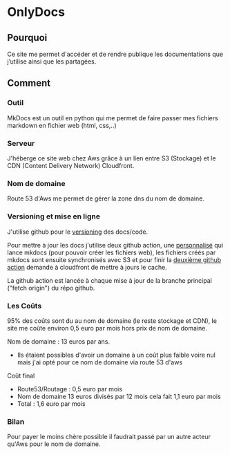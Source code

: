 # OnlyDocs

## Pourquoi 

Ce site me permet d'accéder et de rendre publique les documentations que j’utilise ainsi que les partagées.

## Comment

### Outil 

MkDocs est un outil en python qui me permet de faire passer mes fichiers markdown en fichier web (html, css,..)

### Serveur

J'héberge ce site web chez Aws grâce à un lien entre S3 (Stockage) et le CDN (Content Delivery Network) Cloudfront.

### Nom de domaine

Route 53 d'Aws me permet de gérer la zone dns du nom de domaine.

### Versioning et mise en ligne

J'utilise github pour le [versioning](https://github.com/Theonlymore/OnlyDocs "Lien github vers le versioning du site") des docs/code.

Pour mettre à jour les docs j'utilise deux github action, une [personnalisé](https://github.com/Theonlymore/MkdocsToS3 "Lien vers le fork de la github action que j'ai modifié") qui lance mkdocs (pour pouvoir créer les fichiers web), les fichiers créés par mkdocs sont ensuite synchronisés avec S3 et pour finir la [deuxième github action](https://github.com/chetan/invalidate-cloudfront-action "Github action pour cloudfront") demande à cloudfront de mettre à jours le cache.

La github action est lancée à chaque mise à jour de la branche principal ("fetch origin") du répo github.

### Les Coûts

95% des coûts sont du au nom de domaine (le reste stockage et CDN), le site me coûte environ 0,5 euro par mois hors prix de nom de domaine.

Nom de domaine : 13 euros par ans.
- Ils étaient possibles d'avoir un domaine à un coût plus faible voire nul mais j'ai opté pour ce nom de domaine via route 53 d'aws

Coût final
- Route53/Routage : 0,5 euro par mois
- Nom de domaine 13 euros divisés par 12 mois cela fait 1,1 euro par mois
- Total : 1,6 euro par mois 

### Bilan

Pour payer le moins chère possible il faudrait passé par un autre acteur qu'Aws pour le nom de domaine.

